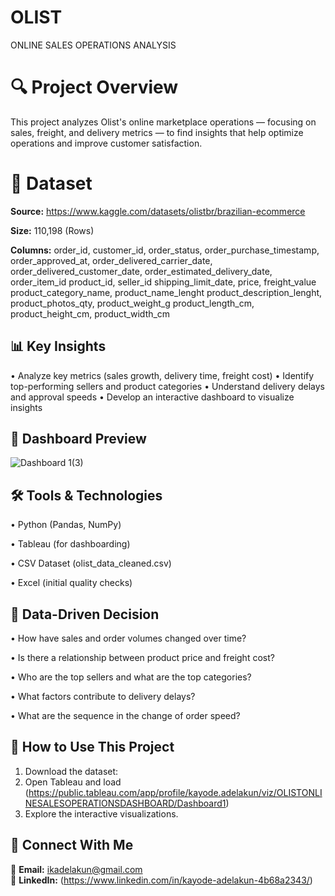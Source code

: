 # OLIST
 ONLINE SALES OPERATIONS ANALYSIS
# 🔍 Project Overview
This project analyzes Olist's online marketplace operations — focusing on sales, freight, and delivery metrics — to find insights that help optimize operations and improve customer satisfaction.
# 📂 Dataset
**Source:** https://www.kaggle.com/datasets/olistbr/brazilian-ecommerce

**Size:** 110,198 (Rows)

**Columns:** order_id, customer_id, order_status, order_purchase_timestamp, order_approved_at, order_delivered_carrier_date, order_delivered_customer_date, order_estimated_delivery_date, order_item_id	product_id, seller_id	shipping_limit_date, price, freight_value	product_category_name, product_name_lenght	product_description_lenght, product_photos_qty, product_weight_g	product_length_cm, product_height_cm, product_width_cm

## **📊 Key Insights**
•	Analyze key metrics (sales growth, delivery time, freight cost)
•	Identify top-performing sellers and product categories
•	Understand delivery delays and approval speeds
•	Develop an interactive dashboard to visualize insights

## **📸 Dashboard Preview**
![Dashboard 1(3)](https://github.com/user-attachments/assets/36348f8c-629b-469a-959f-585b27d92da7)

## **🛠️ Tools & Technologies**
•	Python (Pandas, NumPy)

•	Tableau (for dashboarding)

•	CSV Dataset (olist_data_cleaned.csv)

•	Excel (initial quality checks)

## **📢 Data-Driven Decision**
•	How have sales and order volumes changed over time?

•	Is there a relationship between product price and freight cost?

•	Who are the top sellers and what are the top categories?

•	What factors contribute to delivery delays?

•	What are the sequence in the change of order speed?

## **📂 How to Use This Project**
1. Download the dataset: 
2. Open Tableau and load (https://public.tableau.com/app/profile/kayode.adelakun/viz/OLISTONLINESALESOPERATIONSDASHBOARD/Dashboard1)
3. Explore the interactive visualizations.
 ## **📩 Connect With Me**
📧 **Email:** ikadelakun@gmail.com  
🔗 **LinkedIn:** (https://www.linkedin.com/in/kayode-adelakun-4b68a2343/)
